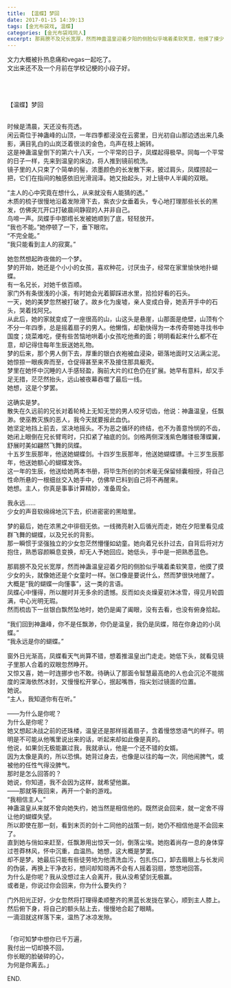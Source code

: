 ```yaml
---
title: 【温蝶】梦回
date: 2017-01-15 14:39:13
tags: [金光布袋戏, 温蝶]
categories: [金光布袋戏同人]
excerpt: 那肩膀不及兄长宽厚，然而神蛊温皇迎着夕阳的侧脸似乎噙着柔软笑意，他摸了摸少女的头，就像她还是个女童时一样。
---
```


<p dir="ltr"  >文力大概被扑热息痛和vegas一起吃了。<br />文出来还不及一个月前在学校记梗的小段子好。<br /><br /><br /><br /></p> 
<p dir="ltr"  >【温蝶】梦回<br /><br /></p> 
<p dir="ltr"  >时候是清晨，天还没有亮透。<br />闲云斋位于神蛊峰的山顶，一年四季都浸没在云雾里，日光初自山那边透出来几条影，满目乳白的山岚泛着很淡的金色，鸟声在枝上婉转。<br />这是神蛊温皇倒下的第六十八天，一个平常的日子，凤蝶起得极早。同每一个平常的日子一样，先来到温皇的床边，将人推到镜前梳洗。<br />镜子里的人只束了个简单的髻，浓墨颜色的长发散下来，披过肩头，凤蝶捞起一把，它们在指间的触感依旧光滑润泽。她又抬起头，对上镜中人半阖的双眼。</p> 
<p dir="ltr"  >“主人的心中究竟在想什么，从来就没有人能猜的透。”<br />木质的梳子很慢地沿着发隙滑下去，紫衣少女垂着头，专心地打理那些长长的黑发，仿佛突兀开口打破晨间静寂的人并非自己。<br />鸟啼一声。凤蝶手中那绺长发被她顺到了底，轻轻放开。<br />“我也不能。”她停顿了一下，垂下眼帘。<br />“不完全能。”<br />“我只能看到主人的寂寞。”</p> 
<p dir="ltr"  >她忽然想起昨夜做的一个梦。<br />梦的开始，她还是个小小的女孩，喜欢种花，讨厌虫子，经常在家里愉快地扑蝴蝶。<br />有一名兄长，对她千依百顺。<br />家门外有条很浅的小溪，有时她会光着脚踩进水里，拾捡好看的石头。<br />一天，她的美梦忽然被打破了。故乡化为废墟，亲人变成白骨，她丢开手中的石头，哭着找阿兄。<br />从此后，她的家就变成了一座很高的山，山这头是悬崖，山那面是绝壁，山顶有个不分一年四季，总是摇着扇子的男人。他懒惰，却勤快得为一本传奇带她寻找书中国度；烧菜难吃，便有些苦恼地哄着小女孩吃他煮的面；明明看起来什么都不在意，却记得住每年生辰送她礼物。<br />梦的后来，那个男人倒下去，厚重的银白衣袍被血浸染，砸落地面时又沾满尘泥。她惊掠一眼疾奔而至，仓促得甚至来不及接住那具躯壳。<br />梦里在她怀中沉睡的人手感轻盈，胸前大片的红色仍在扩展。她早有意料，却又手足无措，茫茫然抬头，远山被夜幕吞噬了最后一线。<br />她想，这是个梦罢。</p> 
<p dir="ltr"  >这确实是梦。<br />散失在久远前的兄长对着轮椅上无知无觉的男人咬牙切齿，他说：神蛊温皇，任飘渺。使巫教灭族的恶人，我今天就要报此血仇。<br />她坚定地挡上前去，坚决地摇头。不为恶之循环的终结，也不为善意怜悯的不齿，她闭上眼倒在兄长臂弯时，只扣紧了袖底的剑。剑格两侧深浅紫色雕镂极薄蝶翼，舒展时美如翩然飞舞的凤蝶。<br />十五岁生辰那年，他送她蝴蝶剑。十四岁生辰那年，他送她蝴蝶镖。十三岁生辰那年，他送她额心的蝴蝶发饰。<br />这一年的生辰，他送给她两本书册，将毕生所创的剑术毫无保留倾囊相授，将自己性命所悬的一根细丝交入她手中，仿佛早已料到自己将不再醒来。<br />她想。主人，你真是事事计算精妙，准备周全。</p> 
<p dir="ltr"  >我永远……<br />少女的声音软绵绵地沉下去，织进密密的黑暗里。</p> 
<p dir="ltr"  >梦的最后，她在浓黑之中徘徊无依。一线微亮射入后循光而走，她在夕阳里看见成群飞舞的蝴蝶，以及兄长的背影。<br />那一瞬惯于坚强独立的少女忽茫然懵懂如幼童。她向着兄长扑过去，自背后将对方抱住，熟悉容颜瞬息变换，却无人予她回应。她低头，手中是一把熟悉蓝色。</p> 
<p dir="ltr"  >那肩膀不及兄长宽厚，然而神蛊温皇迎着夕阳的侧脸似乎噙着柔软笑意，他摸了摸少女的头，就像她还是个女童时一样。张口像是要说什么，然而梦很快地醒了。<br />大概是“我的蝴蝶一向懂事”，这一类的言语。<br />凤蝶心中懂得，所以醒时并无多余的遗憾。反而如炎炎燥夏初沐冰雪，得见月轮圆满，中心光明无瑕。<br />然而梳齿下一丝银白飘然坠地时，她仍是阖了阖眼，没有去看，也没有俯身拾起。</p> 
<p dir="ltr"  >“我们回到神蛊峰，你不是任飘渺，你仍是温皇，我仍是凤蝶，陪在你身边的小凤蝶。”<br />“我永远是你的蝴蝶。”</p> 
<p dir="ltr"  >窗外日光渐高，凤蝶看天气尚算不错，想着推温皇出门走走。她低下头，就看见镜子里那人合着的双眼忽然睁开。<br />又惊又喜，她一时连挪步也不敢。待确认了那面令智慧最高绝的人也会沉沦不能揣度的深海依然冰封，又慢慢松开掌心，抿起嘴唇，指尖划过镜面的位置。<br />她说。<br />“主人，我知道你有在听。”</p> 
<p dir="ltr"  >——为什么是你呢？<br />为什么是你呢？<br />她又想起决战之前的还珠楼，温皇还是那样摇着扇子，含着慢悠悠语气的样子。明明是不可能从他嘴里说出来的话，听起来却如此像是真的。<br />他说，如果剑无极能赢过我，我就承认，他是一个还不错的女婿。<br />因为太像是真的，所以恐惧。她背过身去，也像是以往的每一次，同他闹脾气，或被他的任性气得没脾气。<br />那时是怎么回答的？<br />她说，你知道，我不会因为这样，就希望他赢。<br />——那就等我回来，再开一个新的游戏。<br />“我相信主人。”<br />神蛊温皇从来就不曾向她失约，她当然是相信他的。既然说会回来，就一定舍不得让他的蝴蝶失望。<br />所以即使在那一刻，看到末页的剑十二同他的战策一刻，她仍不相信他是不会回来了。<br />直到她与俏如来赶至，任飘渺用出惊天一剑，倒落尘埃。她抱着尚存一息的身体穿过苍莽林风，怀中沉重，血温热。她想，这大概是梦罢。<br />却不是梦。她最后只能有些徒劳地为他清洗血污，包扎伤口，卸去眉眼上与长发间的伪装，再换上干净衣衫，想问却知晓再不会有人摇着羽扇，悠悠地回答。<br />为什么是你呢？我从没想过主人会离开，我从没希望剑无极赢。<br />或者是，你说过你会回来，你为什么要失约？</p> 
<p dir="ltr"  >门外阳光正好，少女忽然将打理得柔顺整齐的黑蓝长发拢在掌心，顺到主人膝上。然后俯下身，将自己的额头贴上去，慢慢地合起了眼睛。<br />一滴泪就这样落下来，温热了冰凉发隙。<br /><br /></p> 
<p dir="ltr"  >「你可知梦中想你已千万遍，<br />我付出一切却换不回，<br />你长眠的脸破碎的心，<br />为何是你离去。」</p> 
<p dir="ltr"  >END.</p>